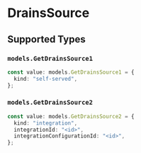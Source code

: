 # DrainsSource


## Supported Types

### `models.GetDrainsSource1`

```typescript
const value: models.GetDrainsSource1 = {
  kind: "self-served",
};
```

### `models.GetDrainsSource2`

```typescript
const value: models.GetDrainsSource2 = {
  kind: "integration",
  integrationId: "<id>",
  integrationConfigurationId: "<id>",
};
```

